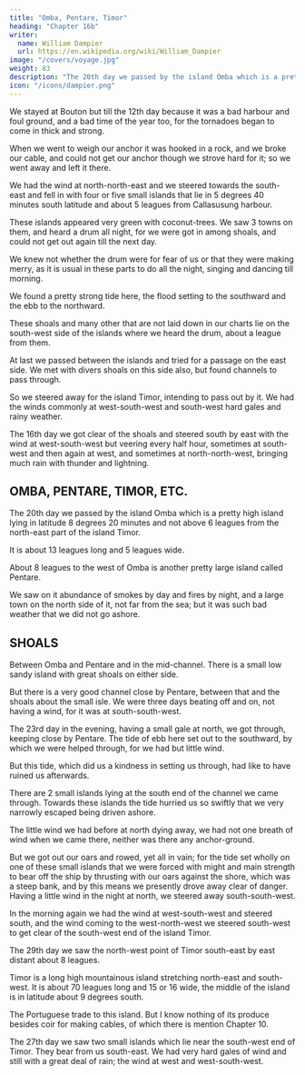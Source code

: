 ```yaml
---
title: "Omba, Pentare, Timor"
heading: "Chapter 16b"
writer:
  name: William Dampier
  url: https://en.wikipedia.org/wiki/William_Dampier
image: "/covers/voyage.jpg"
weight: 83
description: "The 20th day we passed by the island Omba which is a pretty high island lying in latitude 8 degrees 20 minutes and not above 6 leagues from the north-east part of the island Timor"
icon: "/icons/dampier.png"
---
```




We stayed at Bouton but till the 12th day because it was a bad harbour and foul ground, and a bad time of the year too, for the tornadoes began to come in thick and strong. 

When we went to weigh our anchor it was hooked in a rock, and we broke our cable, and could not get our anchor though we strove hard for it; so we went away and left it there. 

We had the wind at north-north-east and we steered towards the south-east and fell in with four or five small islands that lie in 5 degrees 40 minutes south latitude and about 5 leagues from Callasusung harbour. 

These islands appeared very green with coconut-trees. We saw 3 towns on them, and heard a drum all night, for we were got in among shoals, and could not get out again till the next day.

We knew not whether the drum were for fear of us or that they were making merry, as it is usual in these parts to do all the night, singing and dancing till morning.

We found a pretty strong tide here, the flood setting to the southward and the ebb to the northward.

These shoals and many other that are not laid down in our charts lie on the south-west side of the islands where we heard the drum, about a league from them.

At last we passed between the islands and tried for a passage on the east side. We met with divers shoals on this side also, but found channels to pass through.

So we steered away for the island Timor, intending to pass out by it. We had the winds commonly at west-south-west and south-west hard gales and rainy weather.

The 16th day we got clear of the shoals and steered south by east with the wind at west-south-west but veering every half hour, sometimes at south-west and then again at west, and sometimes at north-north-west, bringing much rain with thunder and lightning.


## OMBA, PENTARE, TIMOR, ETC.

The 20th day we passed by the island Omba which is a pretty high island lying in latitude 8 degrees 20 minutes and not above 6 leagues from the north-east part of the island Timor.

It is about 13 leagues long and 5 leagues wide.

About 8 leagues to the west of Omba is another pretty large island called Pentare.

We saw on it abundance of smokes by day and fires by night, and a large town on the north side of it, not far from the sea; but it was such bad weather that we did not go ashore.


## SHOALS

Between Omba and Pentare and in the mid-channel. There is a small low sandy island with great shoals on either side. 

But there is a very good channel close by Pentare, between that and the shoals about the small isle. We were three days beating off and on, not having a wind, for it was at south-south-west.

The 23rd day in the evening, having a small gale at north, we got through, keeping close by Pentare. The tide of ebb here set out to the southward, by which we were helped through, for we had but little wind.

But this tide, which did us a kindness in setting us through, had like to have ruined us afterwards.

There are 2 small islands lying at the south end of the channel we came through. Towards these islands the tide hurried us so swiftly that we very narrowly escaped being driven ashore. 

The little wind we had before at north dying away, we had not one breath of wind when we came there, neither was there any anchor-ground. 

But we got out our oars and rowed, yet all in vain; for the tide set wholly on one of these small islands that we were forced with might and main strength to bear off the ship by thrusting with our oars against the shore, which was a steep bank, and by this means we presently drove away clear of danger. Having a little wind in the night at north, we steered away south-south-west. 

In the morning again we had the wind at west-south-west and steered south, and the wind coming to the west-north-west we steered south-west to get clear of the south-west end of the island Timor. 

The 29th day we saw the north-west point of Timor south-east by east distant about 8 leagues.

Timor is a long high mountainous island stretching north-east and south-west. It is about 70 leagues long and 15 or 16 wide, the middle of the island is in latitude about 9 degrees south. 

The Portuguese trade to this island. But I know nothing of its produce besides coir for making cables, of which there is mention Chapter 10.

The 27th day we saw two small islands which lie near the south-west end of Timor. They bear from us south-east. We had very hard gales of wind and still with a great deal of rain; the wind at west and west-south-west.
